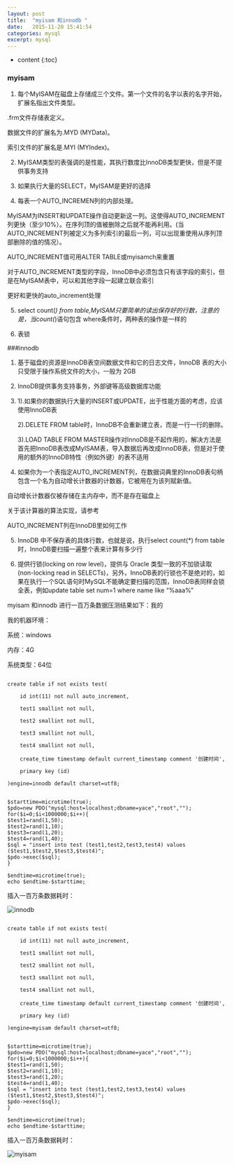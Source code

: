 ```yaml
---
layout: post
title:  "myisam 和innodb "
date:   2015-11-20 15:41:54
categories: mysql
excerpt: mysql
---
```


* content
{:toc}

### myisam
1. 每个MyISAM在磁盘上存储成三个文件。第一个文件的名字以表的名字开始，扩展名指出文件类型。

  .frm文件存储表定义。

  数据文件的扩展名为.MYD (MYData)。

  索引文件的扩展名是.MYI (MYIndex)。


2. MyISAM类型的表强调的是性能，其执行数度比InnoDB类型更快，但是不提供事务支持

3. 如果执行大量的SELECT，MyISAM是更好的选择

4. 每表一个AUTO_INCREMEN列的内部处理。

  MyISAM为INSERT和UPDATE操作自动更新这一列。这使得AUTO_INCREMENT列更快（至少10%）。在序列顶的值被删除之后就不能再利用。(当AUTO_INCREMENT列被定义为多列索引的最后一列，可以出现重使用从序列顶部删除的值的情况）。

  AUTO_INCREMENT值可用ALTER TABLE或myisamch来重置

  对于AUTO_INCREMENT类型的字段，InnoDB中必须包含只有该字段的索引，但是在MyISAM表中，可以和其他字段一起建立联合索引

  更好和更快的auto_increment处理

5. select count(*) from table,MyISAM只要简单的读出保存好的行数，注意的是，当count(*)语句包含   where条件时，两种表的操作是一样的

6. 表锁

###innodb

1. 基于磁盘的资源是InnoDB表空间数据文件和它的日志文件，InnoDB 表的大小只受限于操作系统文件的大小，一般为 2GB


2. InnoDB提供事务支持事务，外部键等高级数据库功能

3. 1).如果你的数据执行大量的INSERT或UPDATE，出于性能方面的考虑，应该使用InnoDB表

   2).DELETE   FROM table时，InnoDB不会重新建立表，而是一行一行的删除。

   3).LOAD   TABLE FROM MASTER操作对InnoDB是不起作用的，解决方法是首先把InnoDB表改成MyISAM表，导入数据后再改成InnoDB表，但是对于使用的额外的InnoDB特性（例如外键）的表不适用


4. 如果你为一个表指定AUTO_INCREMENT列，在数据词典里的InnoDB表句柄包含一个名为自动增长计数器的计数器，它被用在为该列赋新值。

  自动增长计数器仅被存储在主内存中，而不是存在磁盘上

  关于该计算器的算法实现，请参考

  AUTO_INCREMENT列在InnoDB里如何工作


5. InnoDB 中不保存表的具体行数，也就是说，执行select count(*) from table时，InnoDB要扫描一遍整个表来计算有多少行


6. 提供行锁(locking on row level)，提供与 Oracle 类型一致的不加锁读取(non-locking read in
   SELECTs)，另外，InnoDB表的行锁也不是绝对的，如果在执行一个SQL语句时MySQL不能确定要扫描的范围，InnoDB表同样会锁全表，例如update table set num=1 where name like “%aaa%”


myisam 和innodb 进行一百万条数据压测结果如下：我的

我的机器环境：

系统：windows

内存：4G

系统类型：64位

<pre><code>
create table if not exists test(

	id int(11) not null auto_increment,

	test1 smallint not null,

	test2 smallint not null,

	test3 smallint not null,

	test4 smallint not null,

	create_time timestamp default current_timestamp comment '创建时间',

	primary key (id)

)engine=innodb default charset=utf8;


$starttime=microtime(true);
$pdo=new PDO("mysql:host=localhost;dbname=yace","root","");
for($i=0;$i<1000000;$i++){
$test1=rand(1,50);
$test2=rand(1,10);
$test3=rand(1,20);
$test4=rand(1,40);
$sql = "insert into test (test1,test2,test3,test4) values ($test1,$test2,$test3,$test4)";
$pdo->exec($sql);	
}

$endtime=microtime(true);
echo $endtime-$starttime;
</code></pre>

插入一百万条数据耗时：

![innodb](http://hexing-w.github.io/css/pics/innodb.png) 


<pre><code>
create table if not exists test(

	id int(11) not null auto_increment,

	test1 smallint not null,

	test2 smallint not null,

	test3 smallint not null,

	test4 smallint not null,

	create_time timestamp default current_timestamp comment '创建时间',

	primary key (id)

)engine=myisam default charset=utf8;


$starttime=microtime(true);
$pdo=new PDO("mysql:host=localhost;dbname=yace","root","");
for($i=0;$i<1000000;$i++){
$test1=rand(1,50);
$test2=rand(1,10);
$test3=rand(1,20);
$test4=rand(1,40);
$sql = "insert into test (test1,test2,test3,test4) values ($test1,$test2,$test3,$test4)";
$pdo->exec($sql);	
}

$endtime=microtime(true);
echo $endtime-$starttime;
</code></pre>

插入一百万条数据耗时：

![myisam](http://hexing-w.github.io/css/pics/myisam.png) 


